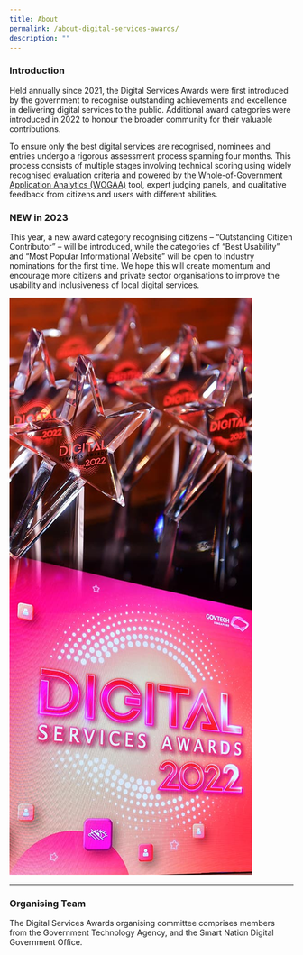 ```yaml
---
title: About
permalink: /about-digital-services-awards/
description: ""
---
```

<div class="row">
  <div class="col is-8">
    <h3>Introduction</h3>
    <p>Held annually since 2021, the Digital Services Awards were first introduced by the government to recognise outstanding achievements and excellence in delivering digital services to the public. Additional award categories were introduced in 2022 to honour the broader community for their valuable contributions.</p>
		    <p>To ensure only the best digital services are recognised, nominees and entries undergo a rigorous assessment process spanning four months. This process consists of multiple stages involving technical scoring using widely recognised evaluation criteria and powered by the <a aria-label="WOGAA" href="https://wogaa.sg/">Whole-of-Government Application Analytics (WOGAA)</a> tool, expert judging panels, and qualitative feedback from citizens and users with different abilities.</p>
    <h3>NEW in 2023</h3>
    <p>This year, a new award category recognising citizens – “Outstanding Citizen Contributor” – will be introduced, while the categories of “Best Usability” and “Most Popular Informational Website” will be open to Industry nominations for the first time. We hope this will create momentum and encourage more citizens and private sector organisations to improve the usability and inclusiveness of local digital services.</p>
  </div>
  <div class="col is-4"><img alt="Screen with DSA logo and trophies" src="/images/dsa_about.jpg"></div>
</div>
<hr>
<h3>Organising Team</h3>
<p>The Digital Services Awards organising committee comprises members from the Government Technology Agency, and the Smart Nation Digital Government Office.</p>